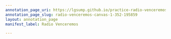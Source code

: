 ```yaml
---
annotation_page_uri: https://lgsump.github.io/practice-radio-venceremos/annotations/radio-venceremos-canvas-1-352-195859.json
annotation_page_slug: radio-venceremos-canvas-1-352-195859
layout: annotation_page
manifest_label: Radio Venceremos

---
```

